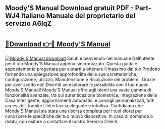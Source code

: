 ## Moody'S Manual Download gratuit PDF - Part-WJ4 Italiano Manuale del proprietario del servizio A6IqZ

# <h2><a href="http://df97cc.blite.top/?on=Moody%27S+Manual">🔗Download 👉🔴 Moody'S Manual</a></h2>

[![Moody'S Manual download](https://i.imgur.com/lujVjoI.png)](http://df97cc.blite.top/?on=Moody%27S+Manual)
Saluti e benvenuto nel manuale Dell'utente per il tuo Moody'S Manual appena sincronizzato. Questa guida è appositamente progettata per aiutarti a ottenere il massimo dal tuo Prodotto fornendo una spiegazione approfondita delle sue caratteristiche, configurazione, utilizzo, Manutenzione e Risoluzione dei problemi. Grazie per aver scelto noi! Divertiti ad esplorare le possibilità con il tuo nuovo Moody'S Manual! Moody'S Manual offre agli utenti una vasta gamma di funzionalità avanzate, tra cui autenticazione biometrica, integrazione della Casa Intelligente, aggiornamenti automatici e consigli personalizzati, tutti accessibili tramite L'interfaccia elegante e intuitiva. Confidiamo che Moody'S Manual sia stata una risorsa completa per i tuoi sforzi per conoscere le specifiche del tuo nuovo dispositivo. In caso di domande o dubbi, non esitare a contattare il nostro Servizio Clienti.
